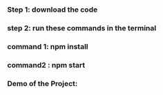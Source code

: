 ### Step 1: download the code
### step 2: run these commands in the terminal
### command 1: npm install
### command2 : npm start
### Demo of the Project:
